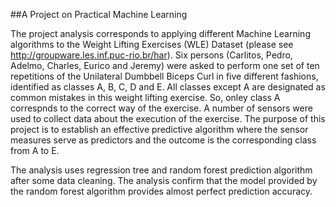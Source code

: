 
##A Project on Practical Machine Learning

The project analysis corresponds to applying different Machine Learning algorithms to the Weight Lifting Exercises (WLE) Dataset (please see  http://groupware.les.inf.puc-rio.br/har). Six persons (Carlitos, Pedro,    Adelmo,  Charles,  Eurico and Jeremy) were asked to perform one set of ten repetitions of the Unilateral Dumbbell Biceps Curl in five different fashions, identified as classes A, B, C, D and E. All classes except A are designated as   common mistakes in this weight lifting exercise. So, onley class A correspnds to the correct way of the exercise. A number of sensors were used to collect data about the execution of the exercise. The purpose of this project is to establish an effective predictive algorithm where the sensor measures serve as predictors and the outcome is the corresponding class from A to E.

The analysis uses regression tree and random forest prediction algorithm after some data cleaning. The  analysis confirm that the model provided by the random forest algorithm provides almost perfect prediction accuracy.
